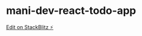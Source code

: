 # mani-dev-react-todo-app

[Edit on StackBlitz ⚡️](https://stackblitz.com/edit/mani-dev-react-todo-app)